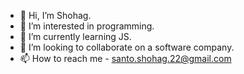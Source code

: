 - 👋 Hi, I’m Shohag.
- 👀 I’m interested in programming.
- 🌱 I’m currently learning JS.
- 💞️ I’m looking to collaborate on a software company.
- 📫 How to reach me - santo.shohag.22@gmail.com

